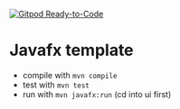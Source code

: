 [![Gitpod Ready-to-Code](https://img.shields.io/badge/Gitpod-Ready--to--Code-blue?logo=gitpod)](https://gitpod.stud.ntnu.no/#https://gitlab.stud.idi.ntnu.no/it1901/groups-2021/gr2105/gr2105.git)

# Javafx template

- compile with `mvn compile`
- test with `mvn test`
- run with `mvn javafx:run` (cd into ui first)
